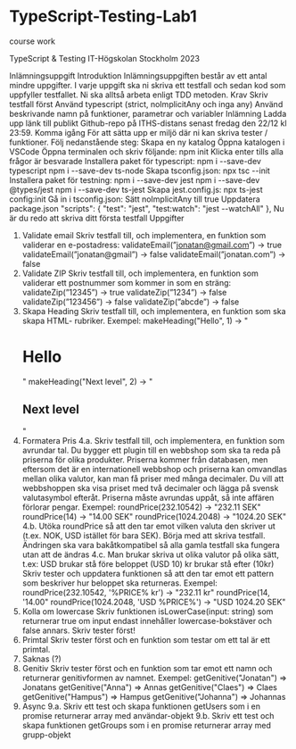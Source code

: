 # TypeScript-Testing-Lab1

course work

TypeScript & Testing
IT-Högskolan Stockholm 2023

Inlämningsuppgift
Introduktion
Inlämningsuppgiften består av ett antal mindre uppgifter. I varje uppgift ska ni skriva ett testfall
och sedan kod som uppfyller testfallet. Ni ska alltså arbeta enligt TDD metoden.
Krav
Skriv testfall först
Använd typescript (strict, noImplicitAny och inga any)
Använd beskrivande namn på funktioner, parametrar och variabler
Inlämning
Ladda upp länk till publikt Github-repo på ITHS-distans senast fredag den 22/12 kl 23:59.
Komma igång
För att sätta upp er miljö där ni kan skriva tester / funktioner. Följ nedanstående steg:
Skapa en ny katalog
Öppna katalogen i VSCode
Öppna terminalen och skriv följande:
npm init
Klicka enter tills alla frågor är besvarade
Installera paket för typescript:
npm i --save-dev typescript
npm i --save-dev ts-node
Skapa tsconfig.json:
npx tsc --init
Installera paket för testning:
npm i --save-dev jest
npm i --save-dev @types/jest
npm i --save-dev ts-jest
Skapa jest.config.js:
npx ts-jest config:init
Gå in i tsconfig.json:
Sätt noImplicitAny till true
Uppdatera package.json
"scripts": {
"test": "jest",
"test:watch": "jest --watchAll"
},
Nu är du redo att skriva ditt första testfall
Uppgifter

1. Validate email
   Skriv testfall till, och implementera, en funktion som validerar en e-postadress:
   validateEmail(”jonatan@gmail.com”) -> true
   validateEmail(”jonatan@gmail”) -> false
   validateEmail(”jonatan.com”) -> false
2. Validate ZIP
   Skriv testfall till, och implementera, en funktion som validerar ett postnummer som kommer in
   som en sträng:
   validateZip(”12345”) -> true
   validateZip(”1234”) -> false
   validateZip(”123456”) -> false
   validateZip(”abcde”) -> false
3. Skapa Heading
   Skriv testfall till, och implementera, en funktion som ska skapa HTML- rubriker. Exempel:
   makeHeading("Hello", 1) → "<h1>Hello</h1>"
   makeHeading("Next level", 2) → "<h2>Next level</h2>"
4. Formatera Pris
   4.a.
   Skriv testfall till, och implementera, en funktion som avrundar tal. Du bygger ett plugin till en
   webbshop som ska ta reda på priserna för olika produkter. Priserna kommer från databasen,
   men eftersom det är en internationell webbshop och priserna kan omvandlas mellan olika
   valutor, kan man få priser med många decimaler. Du vill att webbshoppen ska visa priset med
   två decimaler och lägga på svensk valutasymbol efteråt. Priserna måste avrundas uppåt, så
   inte affären förlorar pengar. Exempel:
   roundPrice(232.10542) → "232.11 SEK"
   roundPrice(14) → "14.00 SEK"
   roundPrice(1024.2048) → "1024.20 SEK"
   4.b.
   Utöka roundPrice så att den tar emot vilken valuta den skriver ut (t.ex. NOK, USD istället för
   bara SEK). Börja med att skriva testfall. Ändringen ska vara bakåtkompatibel så alla gamla
   testfall ska fungera utan att de ändras
   4.c.
   Man brukar skriva ut olika valutor på olika sätt, t.ex:
   USD brukar stå före beloppet (USD 10)
   kr brukar stå efter (10kr)
   Skriv tester och uppdatera funktionen så att den tar emot ett pattern som beskriver hur beloppet
   ska returneras. Exempel:
   roundPrice(232.10542, '%PRICE% kr') → "232.11 kr"
   roundPrice(14, '$%PRICE%') → "$14.00"
   roundPrice(1024.2048, 'USD %PRICE%') → "USD 1024.20 SEK"
5. Kolla om lowercase
   Skriv funktionen isLowerCase(input: string) som returnerar true om input endast innehåller
   lowercase-bokstäver och false annars. Skriv tester först!
6. Primtal
   Skriv tester först och en funktion som testar om ett tal är ett primtal.
7. Saknas (?)
8. Genitiv
   Skriv tester först och en funktion som tar emot ett namn och returnerar genitivformen av
   namnet. Exempel:
   getGenitive("Jonatan") => Jonatans
   getGenitive("Anna") => Annas
   getGenitive("Claes") => Claes
   getGenitive("Hampus") => Hampus
   getGenitive("Johanna") => Johannas
9. Async
   9.a.
   Skriv ett test och skapa funktionen getUsers som i en promise returnerar array med användar-objekt
   9.b.
   Skriv ett test och skapa funktionen getGroups som i en promise returnerar array med grupp-objekt
